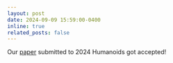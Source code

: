 ```yaml
---
layout: post
date: 2024-09-09 15:59:00-0400
inline: true
related_posts: false
---
```


Our <a href="https://arxiv.org/abs/2405.17227">paper</a> submitted to 2024 Humanoids got accepted!
